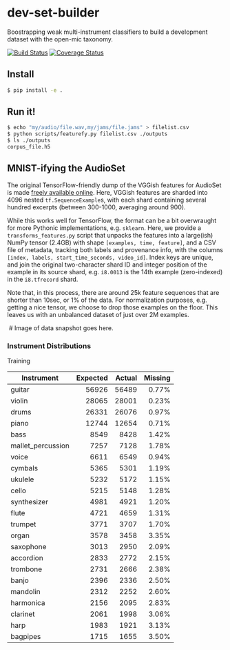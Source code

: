 # dev-set-builder
Boostrapping weak multi-instrument classifiers to build a development dataset with the open-mic taxonomy.

[![Build Status](https://travis-ci.org/cosmir/dev-set-builder.svg?branch=master)](https://travis-ci.org/cosmir/dev-set-builder)
[![Coverage Status](https://coveralls.io/repos/github/cosmir/dev-set-builder/badge.svg?branch=master)](https://coveralls.io/github/cosmir/dev-set-builder?branch=master)

## Install

```bash
$ pip install -e .
```

## Run it!

```bash
$ echo "my/audio/file.wav,my/jams/file.jams" > filelist.csv
$ python scripts/featurefy.py filelist.csv ./outputs
$ ls ./outputs
corpus_file.h5
```

## MNIST-ifying the AudioSet

The original TensorFlow-friendly dump of the VGGish features for AudioSet is made [freely available online](https://research.google.com/audioset/download.html). Here, VGGish features are sharded into 4096 nested `tf.SequenceExample`s, with each shard containing several hundred excerpts (between 300-1000, averaging around 900).

While this works well for TensorFlow, the format can be a bit overwraught for more Pythonic implementations, e.g. `sklearn`. Here, we provide a `transforms_features.py` script that unpacks the features into a large(ish) NumPy tensor (2.4GB) with shape `[examples, time, feature]`, and a CSV file of metadata, tracking both labels and provenance info, with the columns `[index, labels, start_time_seconds, video_id]`. Index keys are unique, and join the original two-character shard ID and integer position of the example in its source shard, e.g. `i8.0013` is the 14th example (zero-indexed) in the `i8.tfrecord` shard.

Note that, in this process, there are around 25k feature sequences that are shorter than 10sec, or 1% of the data. For normalization purposes, e.g. getting a nice tensor, we choose to drop those examples on the floor. This leaves us with an unbalanced dataset of just over 2M examples.

![]()  # Image of data snapshot goes here.

### Instrument Distributions

Training

| Instrument           | Expected | Actual   | Missing |
| -------------------- | --------:| --------:| -------:|
| guitar               |    56926 |    56489 |   0.77% |
| violin               |    28065 |    28001 |   0.23% |
| drums                |    26331 |    26076 |   0.97% |
| piano                |    12744 |    12654 |   0.71% |
| bass                 |     8549 |     8428 |   1.42% |
| mallet_percussion    |     7257 |     7128 |   1.78% |
| voice                |     6611 |     6549 |   0.94% |
| cymbals              |     5365 |     5301 |   1.19% |
| ukulele              |     5232 |     5172 |   1.15% |
| cello                |     5215 |     5148 |   1.28% |
| synthesizer          |     4981 |     4921 |   1.20% |
| flute                |     4721 |     4659 |   1.31% |
| trumpet              |     3771 |     3707 |   1.70% |
| organ                |     3578 |     3458 |   3.35% |
| saxophone            |     3013 |     2950 |   2.09% |
| accordion            |     2833 |     2772 |   2.15% |
| trombone             |     2731 |     2666 |   2.38% |
| banjo                |     2396 |     2336 |   2.50% |
| mandolin             |     2312 |     2252 |   2.60% |
| harmonica            |     2156 |     2095 |   2.83% |
| clarinet             |     2061 |     1998 |   3.06% |
| harp                 |     1983 |     1921 |   3.13% |
| bagpipes             |     1715 |     1655 |   3.50% |

